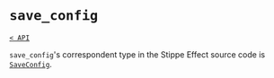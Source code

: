 <!-- TODO - Proofread and update for 1.2.0 -->

# `save_config`

[`< API`](README.md)

`save_config`'s correspondent type in the Stippe Effect source code is [`SaveConfig`](https://github.com/jbunke/stipple-effect/blob/master/src/com/jordanbunke/stipple_effect/project/SaveConfig.java).

<!-- TODO -->